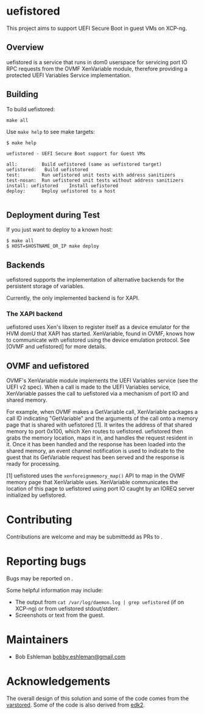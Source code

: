 # uefistored

This project aims to support UEFI Secure Boot in guest VMs on XCP-ng.

## Overview

uefistored is a service that runs in dom0 userspace for servicing port IO RPC
requests from the OVMF XenVariable module, therefore providing a protected UEFI
Variables Service implementation.

## Building

To build uefistored:

```
make all

```

Use `make help` to see make targets:

```
$ make help

uefistored - UEFI Secure Boot support for Guest VMs

all:         Build uefistored (same as uefistored target)
uefistored:   Build uefistored
test:        Run uefistored unit tests with address sanitizers
test-nosan:  Run uefistored unit tests without address sanitizers
install: uefistored    Install uefistored
deploy:      Deploy uefistored to a host


```

## Deployment during Test

If you just want to deploy to a known host:

```
$ make all
$ HOST=$HOSTNAME_OR_IP make deploy
```

## Backends

uefistored supports the implementation of alternative backends for the
persistent storage of variables.

Currently, the only implemented backend is for XAPI.

### The XAPI backend

uefistored uses Xen's libxen to register itself as a device emulator for the
HVM domU that XAPI has started.  XenVariable, found in OVMF, knows how to
communicate with uefistored using the device emulation protocol.  See [OVMF
and uefistored] for more details.

## OVMF and uefistored

OVMF's XenVariable module implements the UEFI Variables service (see the UEFI
v2 spec).  When a call is made to the UEFI Variables service, XenVariable
passes the call to uefistored via a mechanism of port IO and shared memory.

For example, when OVMF makes a GetVariable call, XenVariable packages a call ID
indicating "GetVariable" and the arguments of the call onto a memory page that
is shared with uefistored [1].  It writes the address of that shared memory
to port 0x100, which Xen routes to uefistored.  uefistored then grabs the
memory location, maps it in, and handles the request resident in it.  Once it
has been handled and the response has been loaded into the shared memory, an
event channel notification is used to indicate to the guest that its
GetVariable request has been served and the response is ready for processing.

[1] uefistored uses the `xenforeignmemory_map()` API to map in the
    OVMF memory page that XenVariable uses.  XenVariable communicates
    the location of this page to uefistored using port IO caught by
    an IOREQ server initialized by uefistored.

# Contributing

Contributions are welcome and may be submittedd as PRs to [](https://github.com/xcp-ng/uefistored).

# Reporting bugs

Bugs may be reported on [](https://github.com/xcp-ng/uefistored/issues).

Some helpful information may include:

* The output from `cat /var/log/daemon.log | grep uefistored` (if
  on XCP-ng) or from  uefistored stdout/stderr.
* Screenshots or text from the guest.

# Maintainers 

* Bob Eshleman bobby.eshleman@gmail.com

# Acknowledgements

The overall design of this solution and some of the code comes from the
[varstored](https://github.com/xapi-project/varstored).  Some of the code is
also derived from [edk2](https://github.com/tianocore/edk2).
